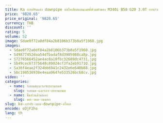 ```yaml
---
title: Ka การปรับแต่ง downpipe ท่อไอเสียสแตนเลสที่ส่วนหัวของ M340i B58 G20 3.0T การเร่งปฏิกิริยาป้องกันความร้อน
price: '9820.65'
price_original: '9820.65'
currency: THB
discount: ''
rating: 5
volume: 52
image: Sdae0f72a0df84a2b8106b373b0a5f1960.jpg
images:
  - Sdae0f72a0df84a2b8106b373b0a5f1960.jpg
  - S49877452daa54d7badaf8d3905980ca8p.jpg
  - S7276566452ae4ac8a10fbc32689dc4731.jpg
  - Sb49cec67375648c89824cf3fa2eb9171Q.jpg
  - Sa36f4eae2f324bb6941c2432e6e648b88.jpg
  - S6c198536938e4eaa9647e533526bc68cv.jpg
video: ''
categories:
  - name: รถยนต์และรถจักรยานยนต์
    slug: รถยนต-และรถจ-กรยานยนต
  - name: ชิ้นส่วนด้านนอก
    slug: นส-วนด-านนอก
slug: ka-การปร-บแต-downpipe-อไอเส
encode: oDjF2ho
lang: th
---
```

  